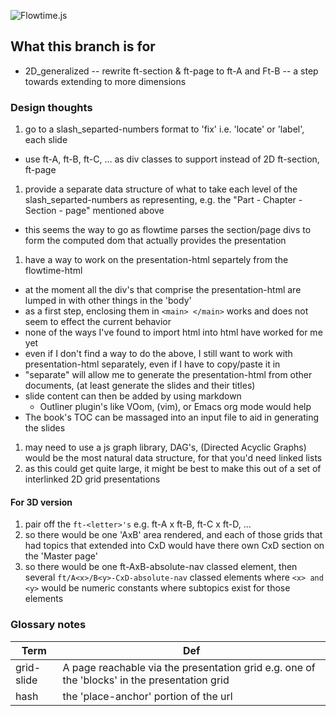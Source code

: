 ![Flowtime.js](https://github.com/tfer/flowtime.js/raw/master/assets/img/logo-black.png "Flowtime.js Logo")

## What this branch is for

* 2D_generalized -- rewrite ft-section & ft-page to ft-A and Ft-B -- a step towards extending to more dimensions

### Design thoughts

1. go to a slash_separted-numbers format to 'fix' i.e. 'locate' or 'label', each slide
  * use ft-A, ft-B, ft-C, ... as div classes to support instead of 2D ft-section, ft-page
1. provide a separate data structure of what to take each level of the slash_separted-numbers as representing, e.g. the "Part - Chapter - Section - page" mentioned above
  * this seems the way to go as flowtime parses the section/page divs to form the computed dom that actually provides the presentation
1. have a way to work on the presentation-html separtely from the flowtime-html
  * at the moment all the div's that comprise the presentation-html are lumped in with other things in the 'body'
  * as a first step, enclosing them in `<main> </main>` works and does not seem to effect the current behavior
  * none of the ways I've found to import html into html have worked for me yet
  * even if I don't find a way to do the above, I still want to work with presentation-html separately, even if I have to copy/paste it in
  * "separate" will allow me to generate the presentation-html from other documents, (at least generate the slides and their titles)
  * slide content can then be added by using markdown
    * Outliner plugin's like VOom, (vim), or Emacs org mode would help
  * The book's TOC can be massaged into an input file to aid in generating the slides
 1. may need to use a js graph library, DAG's, (Directed Acyclic Graphs) would be the most natural data structure, for that you'd need linked lists
 1. as this could get quite large, it might be best to make this out of a set of interlinked 2D grid presentations


#### For 3D version

1. pair off the `ft-<letter>'s` e.g. ft-A x ft-B, ft-C x ft-D, ...
1. so there would be one 'AxB' area rendered, and each of those grids that had topics that
extended into CxD would have there own CxD section on the 'Master page'
1. so there would be one ft-AxB-absolute-nav classed element, then several `ft/A<x>/B<y>-CxD-absolute-nav` classed elements
where `<x> and <y>` would be numeric constants where subtopics exist for those elements


### Glossary notes
|Term      | Def |
|----------|--------------------------------------------------------------------------|
|grid-slide| A page reachable via the presentation grid e.g. one of the 'blocks' in the presentation grid|
|hash| the 'place-anchor' portion of the url|


